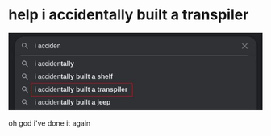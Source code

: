 help i accidentally built a transpiler
======================================

![google](./ohgod.png)

oh god i've done it again
